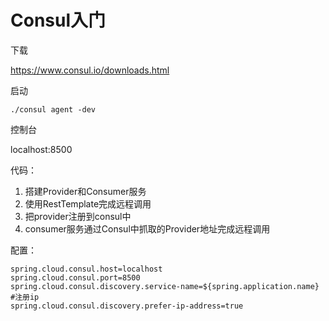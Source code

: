 # Consul入门
下载

https://www.consul.io/downloads.html

启动

```shell
./consul agent -dev
```

控制台

localhost:8500

代码：

1. 搭建Provider和Consumer服务
2. 使用RestTemplate完成远程调用
3. 把provider注册到consul中
4. consumer服务通过Consul中抓取的Provider地址完成远程调用

配置：
```properties
spring.cloud.consul.host=localhost 
spring.cloud.consul.port=8500
spring.cloud.consul.discovery.service-name=${spring.application.name}
#注册ip
spring.cloud.consul.discovery.prefer-ip-address=true
```